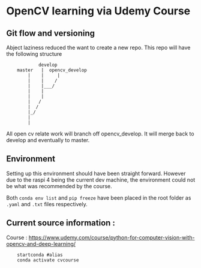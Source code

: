 # OpenCV learning via Udemy Course

## Git flow and versioning

Abject laziness reduced the want to create a new repo.
This repo will have the following structure

```
            develop
    master   |  opencv_develop
        |    |     |
        |    |    /
        |    |___/
        |    |
        |    | 
        |   /
        |  /
        |_/
        |
        |
```

All open cv relate work will branch off opencv_develop.
It will merge back to develop and eventually to master.

## Environment

Setting up this environment should have been straight forward. However due to the raspi 4 being the current dev machine, the environment could not be what was recommended by the course.

Both ```conda env list``` and ```pip freeze``` have been placed in the root folder as ```.yaml``` and ```.txt``` files respectively.

## Current source information :

Course : https://www.udemy.com/course/python-for-computer-vision-with-opencv-and-deep-learning/

``` 
    startconda #alias
    conda activate cvcourse
```
